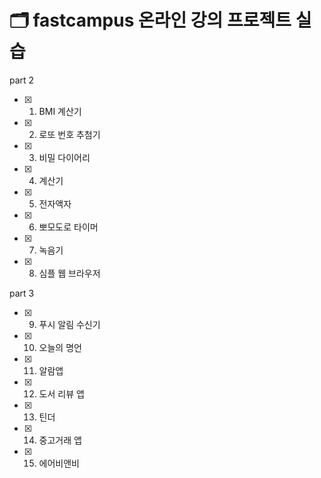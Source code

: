 # 🗂 fastcampus 온라인 강의 프로젝트 실습

part 2
- [x]  1. BMI 계산기
- [x]  2. 로또 번호 추첨기
- [x]  3. 비밀 다이어리
- [x]  4. 계산기
- [x]  5. 전자액자
- [x]  6. 뽀모도로 타이머
- [x]  7. 녹음기
- [x]  8. 심플 웹 브라우저

part 3
- [x]  9. 푸시 알림 수신기
- [x]  10. 오늘의 명언
- [x]  11. 알람앱
- [x]  12. 도서 리뷰 앱
- [x]  13. 틴더
- [x]  14. 중고거래 앱
- [x]  15. 에어비앤비
